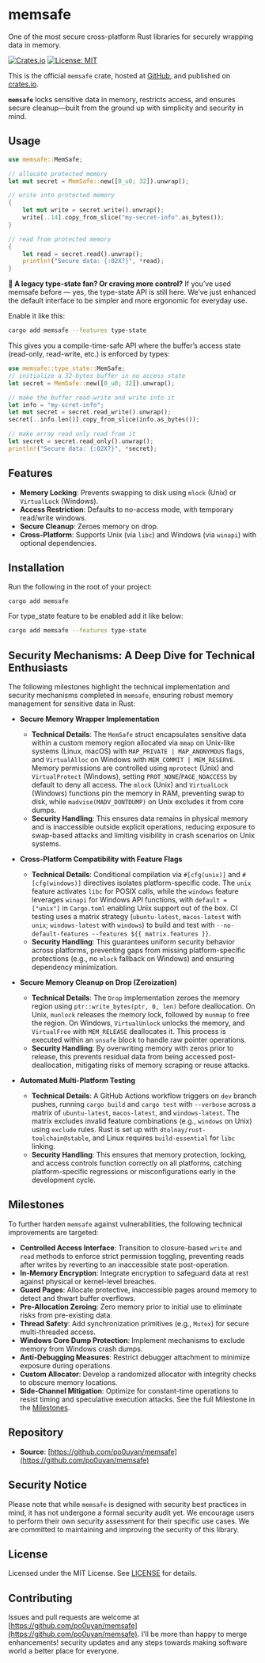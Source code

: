 # memsafe
One of the most secure cross-platform Rust libraries for securely wrapping data in memory.

[![Crates.io](https://img.shields.io/crates/v/memsafe.svg)](https://crates.io/crates/memsafe)
[![License: MIT](https://img.shields.io/badge/License-MIT-yellow.svg)](https://opensource.org/licenses/MIT)

This is the official `memsafe` crate, hosted at [GitHub](https://github.com/po0uyan/memsafe), and published on [crates.io](https://crates.io/crates/memsafe).


**`memsafe`** locks sensitive data in memory, restricts access, and ensures secure cleanup—built from the ground up with simplicity and security in mind.

## Usage

```rust
use memsafe::MemSafe;

// allocate protected memory
let mut secret = MemSafe::new([0_u8; 32]).unwrap();

// write into protected memory
{
    let mut write = secret.write().unwrap();
    write[..14].copy_from_slice("my-secret-info".as_bytes());
}

// read from protected memory
{
    let read = secret.read().unwrap();
    println!("Secure data: {:02X?}", *read);
}
```

**🧓 A legacy type-state fan? Or craving more control?**
If you’ve used memsafe before — yes, the type-state API is still here. We’ve just enhanced the default interface to be simpler and more ergonomic for everyday use.

Enable it like this:
```bash
cargo add memsafe --features type-state
```
This gives you a compile-time-safe API where the buffer’s access state (read-only, read-write, etc.) is enforced by types:

```rust
use memsafe::type_state::MemSafe;
// initialize a 32-bytes buffer in no access state
let secret = MemSafe::new([0_u8; 32]).unwrap();

// make the buffer read-write and write into it
let info = "my-scret-info";
let mut secret = secret.read_write().unwrap();
secret[..info.len()].copy_from_slice(info.as_bytes());

// make array read only read from it
let secret = secret.read_only().unwrap();
println!("Secure data: {:02X?}", *secret);
```

## Features
- **Memory Locking**: Prevents swapping to disk using `mlock` (Unix) or `VirtualLock` (Windows).
- **Access Restriction**: Defaults to no-access mode, with temporary read/write windows.
- **Secure Cleanup**: Zeroes memory on drop.
- **Cross-Platform**: Supports Unix (via `libc`) and Windows (via `winapi`) with optional dependencies.

## Installation
Run the following in the root of your project:
```shell
cargo add memsafe
```
For type_state feature to be enabled add it like below:
```bash
cargo add memsafe --features type-state
```

## Security Mechanisms: A Deep Dive for Technical Enthusiasts

The following milestones highlight the technical implementation and security mechanisms completed in `memsafe`, ensuring robust memory management for sensitive data in Rust:

- **Secure Memory Wrapper Implementation**
    - **Technical Details**: The `MemSafe` struct encapsulates sensitive data within a custom memory region allocated via `mmap` on Unix-like systems (Linux, macOS) with `MAP_PRIVATE | MAP_ANONYMOUS` flags, and `VirtualAlloc` on Windows with `MEM_COMMIT | MEM_RESERVE`. Memory permissions are controlled using `mprotect` (Unix) and `VirtualProtect` (Windows), setting `PROT_NONE`/`PAGE_NOACCESS` by default to deny all access. The `mlock` (Unix) and `VirtualLock` (Windows) functions pin the memory in RAM, preventing swap to disk, while `madvise(MADV_DONTDUMP)` on Unix excludes it from core dumps.
    - **Security Handling**: This ensures data remains in physical memory and is inaccessible outside explicit operations, reducing exposure to swap-based attacks and limiting visibility in crash scenarios on Unix systems.

- **Cross-Platform Compatibility with Feature Flags**
    - **Technical Details**: Conditional compilation via `#[cfg(unix)]` and `#[cfg(windows)]` directives isolates platform-specific code. The `unix` feature activates `libc` for POSIX calls, while the `windows` feature leverages `winapi` for Windows API functions, with `default = ["unix"]` in `Cargo.toml` enabling Unix support out of the box. CI testing uses a matrix strategy (`ubuntu-latest`, `macos-latest` with `unix`; `windows-latest` with `windows`) to build and test with `--no-default-features --features ${{ matrix.features }}`.
    - **Security Handling**: This guarantees uniform security behavior across platforms, preventing gaps from missing platform-specific protections (e.g., no `mlock` fallback on Windows) and ensuring dependency minimization.

- **Secure Memory Cleanup on Drop (Zeroization)**
    - **Technical Details**: The `Drop` implementation zeroes the memory region using `ptr::write_bytes(ptr, 0, len)` before deallocation. On Unix, `munlock` releases the memory lock, followed by `munmap` to free the region. On Windows, `VirtualUnlock` unlocks the memory, and `VirtualFree` with `MEM_RELEASE` deallocates it. This process is executed within an `unsafe` block to handle raw pointer operations.
    - **Security Handling**: By overwriting memory with zeros prior to release, this prevents residual data from being accessed post-deallocation, mitigating risks of memory scraping or reuse attacks.

- **Automated Multi-Platform Testing**
    - **Technical Details**: A GitHub Actions workflow triggers on `dev` branch pushes, running `cargo build` and `cargo test` with `--verbose` across a matrix of `ubuntu-latest`, `macos-latest`, and `windows-latest`. The matrix excludes invalid feature combinations (e.g., `windows` on Unix) using `exclude` rules. Rust is set up with `dtolnay/rust-toolchain@stable`, and Linux requires `build-essential` for `libc` linking.
    - **Security Handling**: This ensures that memory protection, locking, and access controls function correctly on all platforms, catching platform-specific regressions or misconfigurations early in the development cycle.


## Milestones
To further harden `memsafe` against vulnerabilities, the following technical improvements are targeted:

- **Controlled Access Interface**: Transition to closure-based `write` and `read` methods to enforce strict permission toggling, preventing reads after writes by reverting to an inaccessible state post-operation.
- **In-Memory Encryption**: Integrate encryption to safeguard data at rest against physical or kernel-level breaches.
- **Guard Pages**: Allocate protective, inaccessible pages around memory to detect and thwart buffer overflows.
- **Pre-Allocation Zeroing**: Zero memory prior to initial use to eliminate risks from pre-existing data.
- **Thread Safety**: Add synchronization primitives (e.g., `Mutex`) for secure multi-threaded access.
- **Windows Core Dump Protection**: Implement mechanisms to exclude memory from Windows crash dumps.
- **Anti-Debugging Measures**: Restrict debugger attachment to minimize exposure during operations.
- **Custom Allocator**: Develop a randomized allocator with integrity checks to obscure memory locations.
- **Side-Channel Mitigation**: Optimize for constant-time operations to resist timing and speculative execution attacks.
  See the full Milestone in the [Milestones](https://github.com/po0uyan/memsafe/milestones).


## Repository
- **Source**: [https://github.com/po0uyan/memsafe](https://github.com/po0uyan/memsafe)

## Security Notice
Please note that while `memsafe` is designed with security best practices in mind, it has not undergone a formal security audit yet. We encourage users to perform their own security assessment for their specific use cases. We are committed to maintaining and improving the security of this library.

## License
Licensed under the MIT License. See [LICENSE](LICENSE) for details.

## Contributing
Issues and pull requests are welcome at [https://github.com/po0uyan/memsafe](https://github.com/po0uyan/memsafe).
I'll be more than happy to merge enhancements! security updates and any steps towards making software world a better place for everyone.
